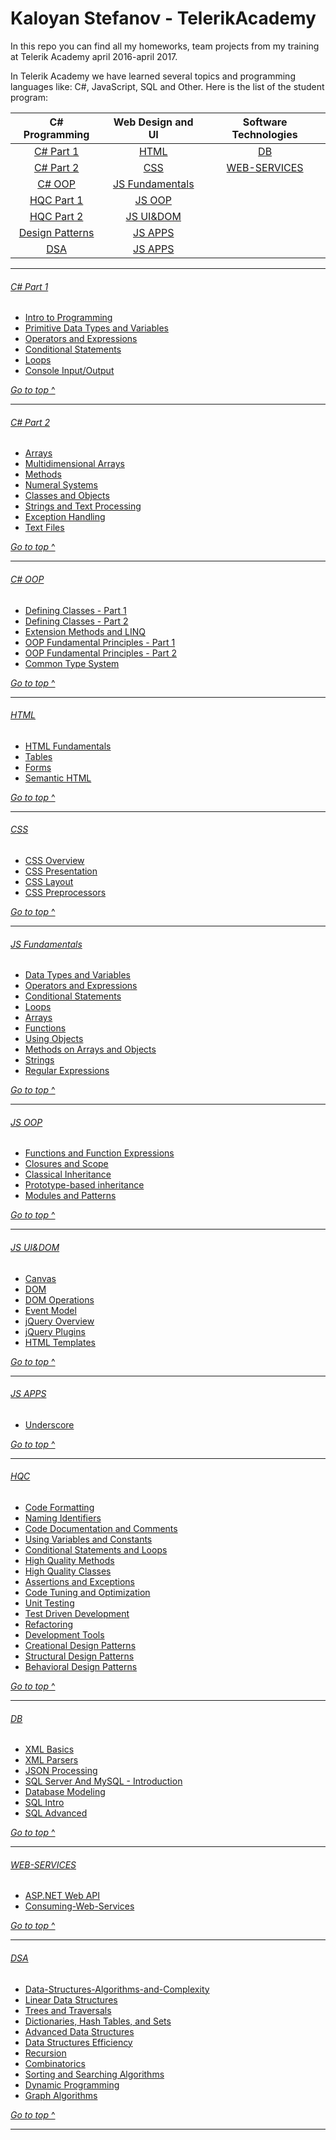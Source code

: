 # Kaloyan Stefanov - TelerikAcademy
In this repo you can find all my homeworks, team projects from my training at Telerik Academy april 2016-april 2017.

In Telerik Academy we have learned several topics and programming languages like: C#, JavaScript, SQL and Other. Here is the list of the student program:

| C# Programming           | Web Design and UI                   | Software Technologies             |
|:------------------------:|:-----------------------------------:|:---------------------------------:|
| [C# Part 1](#c-part-1)   | [HTML](#html)                       | [DB](#db)                         |
| [C# Part 2](#c-part-2)   | [CSS](#css)                         | [WEB-SERVICES](#web-services)     |
| [C# OOP](#c-oop)         | [JS Fundamentals](#js-fundamentals) |                                   |
| [HQC Part 1](#hqc-part-1)| [JS OOP](#js-oop)                   |                                   |
| [HQC Part 2](#hqc-part-2)| [JS UI&DOM](#js-uidom)              |                                   |
| [Design Patterns](#dp)   | [JS APPS](#js-apps)                 |                                   |
| [DSA](#dsa)              | [JS APPS](#js-apps)                 |                                   |


---

###### [C# Part 1](Homeworks/C%231)
* [Intro to Programming](1.%20Programming%20C%23/1.%20CSharp-Part-1/1.%20Intro-Programming-Homework)
* [Primitive Data Types and Variables](1.%20Programming%20C%23/1.%20CSharp-Part-1/2.%20Data-Types-and-Variables)
* [Operators and Expressions](1.%20Programming%20C%23/1.%20CSharp-Part-1/3.%20Operators-and-Expressions)
* [Conditional Statements](1.%20Programming%20C%23/1.%20CSharp-Part-1/5.%20Conditional-Statements)
* [Loops](1.%20Programming%20C%23/1.%20CSharp-Part-1/6.%20Loops)
* [Console Input/Output](1.%20Programming%20C%23/1.%20CSharp-Part-1/4.%20Console-In-and-Out)

[*Go to top* ^](#telerikacademy)

---

###### [C# Part 2](Homeworks/C%232)
* [Arrays](1.%20Programming%20C%23/2.%20CSharp-Part-2/01.%20Arrays)
* [Multidimensional Arrays](1.%20Programming/2.%20CSharp-Part-2/02.%20Multidimensional-Arrays)
* [Methods](1.%20Programming/2.%20CSharp-Part-2/03.%20Methods)
* [Numeral Systems](1.%20Programming/2.%20CSharp-Part-2/04.%20Numeral-Systems)
* [Classes and Objects](1.%20Programming/2.%20CSharp-Part-2/05.%20Using-Classes-and-Objects)
* [Strings and Text Processing](1.%20Programming/2.%20CSharp-Part-2/06.%20Strings-and-Text-Processing)
* [Exception Handling](1.%20Programming/2.%20CSharp-Part-2/07.%20Exception-Handling)
* [Text Files](1.%20Programming/2.%20CSharp-Part-2/08.%20Text-Files)

[*Go to top* ^](#telerikacademy)

---

###### [C# OOP](Homeworks/OOP)
* [Defining Classes - Part 1](1.%20Programming/3.%20Object-Oriented-Programming/01.%20Defining-Classes-Part-1)
* [Defining Classes - Part 2](1.%20Programming/3.%20Object-Oriented-Programming/02.%20Defining-Classes-Part-2)
* [Extension Methods and LINQ](1.%20Programming/3.%20Object-Oriented-Programming/03.%20Extension-Methods-Delegates-Lambda-LINQ)
* [OOP Fundamental Principles - Part 1](1.%20Programming/3.%20Object-Oriented-Programming/04.%20OOP-Principles-Part-1)
* [OOP Fundamental Principles - Part 2](1.%20Programming/3.%20Object-Oriented-Programming/05.%20OOP-Principles-Part-2)
* [Common Type System](1.%20Programming/3.%20Object-Oriented-Programming/06.%20Common-Type-System)

[*Go to top* ^](#telerikacademy)

---

###### [HTML](Homeworks/HTML)
* [HTML Fundamentals](2.%20Web%20Design%20and%20UI%20technologies/1.%20HTML/01.%20HTML-Fundamentals)
* [Tables](2.%20Web%20Design%20and%20UI%20technologies/1.%20HTML/02.%20HTML-Tables)
* [Forms](2.%20Web%20Design%20and%20UI%20technologies/1.%20HTML/03.%20HTML-Forms-and-Frames)
* [Semantic HTML](2.%20Web%20Design%20and%20UI%20technologies/1.%20HTML/04.%20Semantic-HTML)

[*Go to top* ^](#telerikacademy)

---

###### [CSS](Homeworks/CSS)
* [CSS Overview](Homeworks/CSS/CSS-Overview)
* [CSS Presentation](Homeworks/CSS/CSS-Presentation)
* [CSS Layout](Homeworks/CSS/CSS-Layout)
* [CSS Preprocessors](Homeworks/CSS/CSS-Processors)

[*Go to top* ^](#telerikacademy)

---

###### [JS Fundamentals](Homeworks/JS-FUNDAMENTALS)
* [Data Types and Variables](2.%20Web%20Design%20and%20UI%20technologies/3.%20JavaScript-Fundamentals/01.%20Data%20types%20and%20Variables)
* [Operators and Expressions](2.%20Web%20Design%20and%20UI%20technologies/3.%20JavaScript-Fundamentals/02.%20Operators%20and%20Expressions)
* [Conditional Statements](2.%20Web%20Design%20and%20UI%20technologies/3.%20JavaScript-Fundamentals/03.%20Conditional%20Statements)
* [Loops](2.%20Web%20Design%20and%20UI%20technologies/3.%20JavaScript-Fundamentals/04.%20Loops)
* [Arrays](2.%20Web%20Design%20and%20UI%20technologies/3.%20JavaScript-Fundamentals/05.%20Arrays)
* [Functions](2.%20Web%20Design%20and%20UI%20technologies/3.%20JavaScript-Fundamentals/06.%20Functions)
* [Using Objects](2.%20Web%20Design%20and%20UI%20technologies/3.%20JavaScript-Fundamentals/07.%20Using%20Objects)
* [Methods on Arrays and Objects](2.%20Web%20Design%20and%20UI%20technologies/3.%20JavaScript-Fundamentals/08.%20Methods%20on%20Arrays%20and%20Objects)
* [Strings](2.%20Web%20Design%20and%20UI%20technologies/3.%20JavaScript-Fundamentals/09.%20Strings)
* [Regular Expressions](2.%20Web%20Design%20and%20UI%20technologies/3.%20JavaScript-Fundamentals/10.%20Regular%20Expressions)

[*Go to top* ^](#telerikacademy)

---

###### [JS OOP](Homeworks/JS-OOP)
* [Functions and Function Expressions](Homeworks/JS-OOP/Functions-And-Function-Expressions)
* [Closures and Scope](Homeworks/JS-OOP/Scopes-and-Closure)
* [Classical Inheritance](Homeworks/JS-OOP/Classical-Inheritance)
* [Prototype-based inheritance](Homeworks/JS-OOP/Prototypal-Inheritance)
* [Modules and Patterns](Homeworks/JS-OOP/Modules-And-Patterns)

[*Go to top* ^](#telerikacademy)

---

###### [JS UI&DOM](Homeworks/JS-UI%26DOM)
* [Canvas](Homeworks/JS-UI%26DOM/Canvas)
* [DOM](Homeworks/JS-UI%26DOM/Document-Object-Model)
* [DOM Operations](Homeworks/JS-UI%26DOM/DOM-Operations)
* [Event Model](Homeworks/JS-UI%26DOM/Event-Model)
* [jQuery Overview](Homeworks/JS-UI%26DOM/jQuery-Overview)
* [jQuery Plugins](Homeworks/JS-UI%26DOM/jQuery-Plugins)
* [HTML Templates](Homeworks/JS-UI%26DOM/HTML-Templates)

[*Go to top* ^](#telerikacademy)

---

###### [JS APPS](Homeworks/JS-APPS)
* [Underscore](Homeworks/JS-APPS/Underscore)

[*Go to top* ^](#telerikacademy)

---

###### [HQC](Homeworks/HQC)
* [Code Formatting](Homeworks/HQC/Code-Formatting)
* [Naming Identifiers](Homeworks/HQC/Naming-Identifiers)
* [Code Documentation and Comments](Homeworks/HQC/Code-Documentation-And-Comments)
* [Using Variables and Constants](Homeworks/HQC/Using-Variables-And-Constants)
* [Conditional Statements and Loops](Homeworks/HQC/Conditional-Statements-And-Loops)
* [High Quality Methods](Homeworks/HQC/High-Quality-Methods)
* [High Quality Classes](Homeworks/HQC/High-Quality-Classes)
* [Assertions and Exceptions](Homeworks/HQC/Assertions-And-Exceptions)
* [Code Tuning and Optimization](Homeworks/HQC/Code-Tuning-And-Optimization)
* [Unit Testing](Homeworks/HQC/Unit-Testing)
* [Test Driven Development](Homeworks/HQC/Test-Driven-Development)
* [Refactoring](Homeworks/HQC/Refactoring)
* [Development Tools](Homeworks/HQC/Development-Tools)
* [Creational Design Patterns](Homeworks/HQC/Creational-Patterns)
* [Structural Design Patterns](Homeworks/HQC/Structural-Patterns)
* [Behavioral Design Patterns](Homeworks/HQC/Behavioral-Patterns)

[*Go to top* ^](#telerikacademy)


---

###### [DB](Homeworks/DB)
* [XML Basics](Homeworks/DB/XML-Basics)
* [XML Parsers](Homeworks/DB/XML-Parsers)
* [JSON Processing](Homeworks/DB/JSON-Processing)
* [SQL Server And MySQL - Introduction](Homeworks/DB/SQL-Server-And-MySQL-Introduction)
* [Database Modeling](Homeworks/DB/Database-Modeling)
* [SQL Intro](Homeworks/DB/SQL-Intro)
* [SQL Advanced](Homeworks/DB/SQL-Advanced)

[*Go to top* ^](#telerikacademy)

---

###### [WEB-SERVICES](Homeworks/WEB-SERVICES)
* [ASP.NET Web API](Homeworks/WEB-SERVICES/ASP.NET-Web-API)
* [Consuming-Web-Services](Homeworks/WEB-SERVICES/Consuming-Web-Services)

[*Go to top* ^](#telerikacademy)

---

###### [DSA](Homeworks/DSA)
* [Data-Structures-Algorithms-and-Complexity](Homeworks/DSA/Data-Structures-Algorithms-and-Complexity)
* [Linear Data Structures](Homeworks/DSA/Linear-Data-Structures)
* [Trees and Traversals](Homeworks/DSA/Trees-and-Traversals)
* [Dictionaries, Hash Tables, and Sets](Homeworks/DSA/Dictionaries-Hash-Tables-and-Sets)
* [Advanced Data Structures](Homeworks/DSA/Advanced-Data-Structures)
* [Data Structures Efficiency](Homeworks/DSA/Data-Structure-Efficiency)
* [Recursion](Homeworks/DSA/Recursion)
* [Combinatorics](Homeworks/DSA/Combinatorics)
* [Sorting and Searching Algorithms](Homeworks/DSA/Sorting-and-Searching-Algorithms)
* [Dynamic Programming](Homeworks/DSA/Dynamic-Programming)
* [Graph Algorithms](Homeworks/DSA/Graph-Algorithms)

[*Go to top* ^](#telerikacademy)

---
